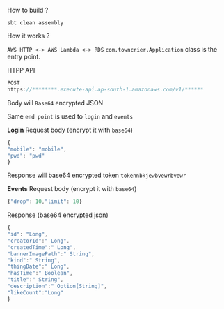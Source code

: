 
How to build ?

`sbt clean assembly`

  

How it works ?

`AWS HTTP <-> AWS Lambda <-> RDS`
 `com.towncrier.Application` class is the entry point.

HTPP API

```js
POST
https://********.execute-api.ap-south-1.amazonaws.com/v1/******
```

Body will `Base64` encrypted JSON

Same `end point` is used to `login` and `events`

  

**Login** 
Request body (encrypt it with `base64`)

```js
{
"mobile": "mobile",
"pwd": "pwd"
}
```
Response will base64 encrypted token 
`tokennbkjewbvewrbvewr`
 
**Events**
Request body (encrypt it with `base64`)
```js 
{"drop": 10,"limit": 10}
```
Response (base64 encrypted json)
```js
{
"id": "Long",
"creatorId":" Long",  
"createdTime":" Long",  
"bannerImagePath":" String",  
"kind":" String",  
"thingDate":" Long",  
"hasTime":" Boolean",  
"title":" String",  
"description":" Option[String]",  
"likeCount":"Long"
}
```